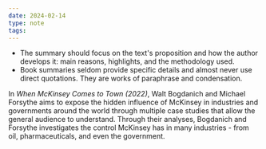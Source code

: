 ```yaml
---
date: 2024-02-14
type: note
tags: 
---
```


- The summary should focus on the text's proposition and how the author develops it: main reasons, highlights, and the methodology used.
- Book summaries seldom provide specific details and almost never use direct quotations. They are works of paraphrase and condensation.

In *When McKinsey Comes to Town (2022)*, Walt Bogdanich and Michael Forsythe aims to expose the hidden influence of McKinsey in industries and governments around the world through multiple case studies that allow the general audience to understand. Through their analyses, Bogdanich and Forsythe investigates the control McKinsey has in many industries - from oil, pharmaceuticals, and even the government.